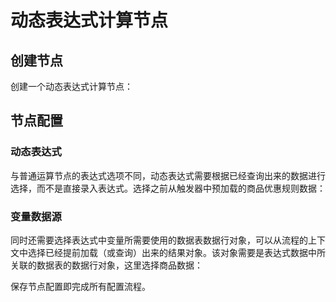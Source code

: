 # 动态表达式计算节点

## 创建节点

创建一个动态表达式计算节点：

<!-- ![创建动态表达式计算节点] -->
<!-- TODO: 插入图片 -->

## 节点配置

### 动态表达式

与普通运算节点的表达式选项不同，动态表达式需要根据已经查询出来的数据进行选择，而不是直接录入表达式。选择之前从触发器中预加载的商品优惠规则数据：

<!-- ![选择动态表达式数据] -->
<!-- TODO: 插入图片 -->

### 变量数据源

同时还需要选择表达式中变量所需要使用的数据表数据行对象，可以从流程的上下文中选择已经提前加载（或查询）出来的结果对象。该对象需要是表达式数据中所关联的数据表的数据行对象，这里选择商品数据：

<!-- ![选择变量数据源] -->
<!-- TODO: 插入图片 -->

保存节点配置即完成所有配置流程。